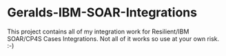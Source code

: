 # Geralds-IBM-SOAR-Integrations
This project contains all of my integration work for Resilient/IBM SOAR/CP4S Cases Integrations. Not all of it works so use at your own risk. :-)
